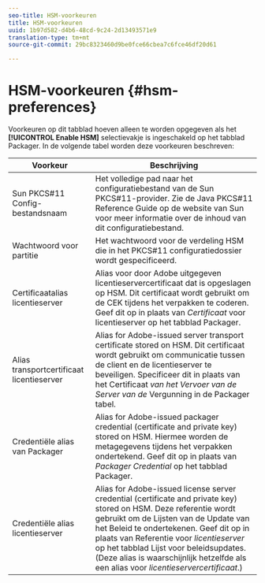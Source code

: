 ```yaml
---
seo-title: HSM-voorkeuren
title: HSM-voorkeuren
uuid: 1b97d582-d4b6-48cd-9c24-2d13493571e9
translation-type: tm+mt
source-git-commit: 29bc8323460d9be0fce66cbea7c6fce46df20d61

---
```



# HSM-voorkeuren {#hsm-preferences}

Voorkeuren op dit tabblad hoeven alleen te worden opgegeven als het **[!UICONTROL Enable HSM]** selectievakje is ingeschakeld op het tabblad Packager. In de volgende tabel worden deze voorkeuren beschreven:

| Voorkeur | Beschrijving |
|---|---|
| Sun PKCS#11 Config-bestandsnaam | Het volledige pad naar het configuratiebestand van de Sun PKCS#11-provider. Zie de Java PKCS#11 Reference Guide op de website van Sun voor meer informatie over de inhoud van dit configuratiebestand. |
| Wachtwoord voor partitie | Het wachtwoord voor de verdeling HSM die in het PKCS#11 configuratiedossier wordt gespecificeerd. |
| Certificaatalias licentieserver | Alias voor door Adobe uitgegeven licentieservercertificaat dat is opgeslagen op HSM. Dit certificaat wordt gebruikt om de CEK tijdens het verpakken te coderen. Geef dit op in plaats van *Certificaat* voor licentieserver op het tabblad Packager. |
| Alias transportcertificaat licentieserver | Alias for Adobe-issued server transport certificate stored on HSM. Dit certificaat wordt gebruikt om communicatie tussen de client en de licentieserver te beveiligen. Specificeer dit in plaats van het Certificaat *van het Vervoer van de Server van de* Vergunning in de Packager tabel. |
| Credentiële alias van Packager | Alias for Adobe-issued packager credential (certificate and private key) stored on HSM. Hiermee worden de metagegevens tijdens het verpakken ondertekend. Geef dit op in plaats van *Packager Credential* op het tabblad Packager. |
| Credentiële alias licentieserver | Alias for Adobe-issued license server credential (certificate and private key) stored on HSM. Deze referentie wordt gebruikt om de Lijsten van de Update van het Beleid te ondertekenen. Geef dit op in plaats van Referentie voor *licentieserver* op het tabblad Lijst voor beleidsupdates. (Deze alias is waarschijnlijk hetzelfde als een alias voor *licentieservercertificaat*.) |

